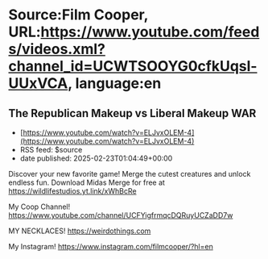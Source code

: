 # Source:Film Cooper, URL:https://www.youtube.com/feeds/videos.xml?channel_id=UCWTSOOYG0cfkUqsl-UUxVCA, language:en

## The Republican Makeup vs Liberal Makeup WAR
 - [https://www.youtube.com/watch?v=ELJvxOLEM-4](https://www.youtube.com/watch?v=ELJvxOLEM-4)
 - RSS feed: $source
 - date published: 2025-02-23T01:04:49+00:00

Discover your new favorite game! Merge the cutest creatures and unlock endless fun. Download Midas Merge for free at https://wildlifestudios.yt.link/xWhBcRe

My Coop Channel!
https://www.youtube.com/channel/UCFYigfrmqcDQRuyUCZaDD7w

MY NECKLACES! https://weirdothings.com

My Instagram!
https://www.instagram.com/filmcooper/?hl=en

